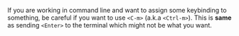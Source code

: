If you are working in command line and want to assign some keybinding to something, be careful if you want to use `<C-m>` (a.k.a `<Ctrl-m>`). This is **same** as sending `<Enter>` to the terminal which might not be what you want. 
